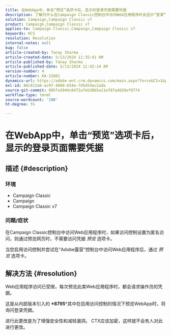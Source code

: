 ```yaml
---
title: 在WebApp中，单击“预览”选项卡后，显示的登录页面需要凭据
description: 了解为什么在Campaign Classic控制台中访问Web应用程序时会显示“登录”页面。
solution: Campaign,Campaign Classic v7
product: Campaign,Campaign Classic v7
applies-to: Campaign Classic,Campaign,Campaign Classic v7
keywords: KCS
resolution: Resolution
internal-notes: null
bug: false
article-created-by: Tanay Sharma .
article-created-date: 5/13/2024 11:35:41 AM
article-published-by: Tanay Sharma .
article-published-date: 5/13/2024 11:42:14 AM
version-number: 4
article-number: KA-15081
dynamics-url: https://adobe-ent.crm.dynamics.com/main.aspx?forceUCI=1&pagetype=entityrecord&etn=knowledgearticle&id=6f2d6ce7-1c11-ef11-9f8a-6045bd02b206
exl-id: 86c812a6-ac97-4600-b54e-7d5d54ac2ada
source-git-commit: 985fa3944c0472a7eb30b5a11ef87add28ef9774
workflow-type: tm+mt
source-wordcount: '190'
ht-degree: 5%

---
```


# 在WebApp中，单击“预览”选项卡后，显示的登录页面需要凭据

## 描述 {#description}


### 环境

- Campaign Classic
- Campaign
- Campaign Classic v7


### 问题/症状

在Campaign Classic控制台中访问Web应用程序时，如果访问控制设置为匿名访问，则通过预览网页时，不需要访问凭据 *预览* 选项卡。

当您启用访问控制并尝试在“Adobe露营”控制台中访问Web应用程序后，通过 *预览* 选项卡。


## 解决方法 {#resolution}


Web应用程序访问已受限，每次预览此类Web应用程序时，都会请求操作员的凭据。

这是从内部版本引入的 <b>*8795</b>*其中在启用访问控制的情况下预览WebApp时，将询问登录凭据。

进行此更改是为了增强安全性和减轻漏洞。 CTX应该加密，这样就不会有人对此进行更改。
